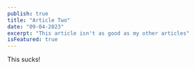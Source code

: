 ```yaml
---
publish: true
title: "Article Two"
date: "09-04-2023"
excerpt: "This article isn't as good as my other articles"
isFeatured: true
---
```


This sucks!
